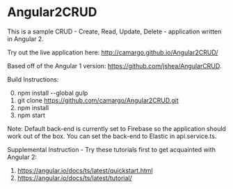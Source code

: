 # Angular2CRUD

This is a sample CRUD - Create, Read, Update, Delete - application written in Angular 2. 

Try out the live application here: http://camargo.github.io/Angular2CRUD/

Based off of the Angular 1 version: https://github.com/jshea/AngularCRUD.

Build Instructions:

0. npm install --global gulp
1. git clone https://github.com/camargo/Angular2CRUD.git
2. npm install
3. npm start

Note: Default back-end is currently set to Firebase so the application should work out of the box. You can set the back-end to Elastic in api.service.ts.

Supplemental Instruction - Try these tutorials first to get acquainted with Angular 2:

1. https://angular.io/docs/ts/latest/quickstart.html
2. https://angular.io/docs/ts/latest/tutorial/
